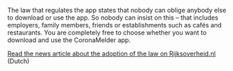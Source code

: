 The law that regulates the app states that nobody can oblige anybody else to download or use the app. So nobody can insist on this – that includes employers, family members, friends or establishments such as cafés and restaurants. You are completely free to choose whether you want to download and use the CoronaMelder app.

<a href="https://www.rijksoverheid.nl/onderwerpen/coronavirus-app/nieuws/2020/10/06/eerste-kamer-stemt-in-met-tijdelijke-appwet" target="_blank" rel="noopener noreferrer">Read the news article about the adoption of the law on Rijksoverheid.nl</a> (Dutch)
